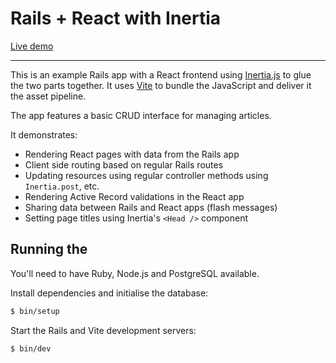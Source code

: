 # Rails + React with Inertia

<a target="_blank" href="https://fragrant-river-7241.fly.dev">Live demo</a>

---

This is an example Rails app with a React frontend using [Inertia.js](https://inertiajs.com) to glue the two parts together. It uses [Vite](https://vitejs.dev) to bundle the JavaScript and deliver it the asset pipeline.

The app features a basic CRUD interface for managing articles.

It demonstrates:

- Rendering React pages with data from the Rails app
- Client side routing based on regular Rails routes
- Updating resources using regular controller methods using `Inertia.post`, etc.
- Rendering Active Record validations in the React app
- Sharing data between Rails and React apps (flash messages)
- Setting page titles using Inertia's `<Head />` component

## Running the

You'll need to have Ruby, Node.js and PostgreSQL available.

Install dependencies and initialise the database:

```sh
$ bin/setup
```

Start the Rails and Vite development servers:

```sh
$ bin/dev
```
